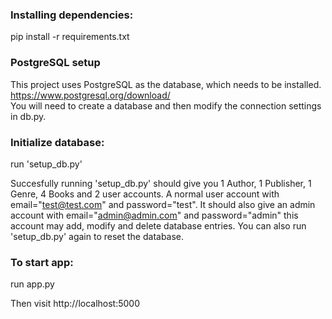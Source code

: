### Installing dependencies:
pip install -r requirements.txt

### PostgreSQL setup
This project uses PostgreSQL as the database, which needs to be installed. https://www.postgresql.org/download/<br/>
You will need to create a database and then modify the connection settings in db.py.

### Initialize database:

run 'setup_db.py'

Succesfully running 'setup_db.py' should give you 1 Author, 1 Publisher, 1 Genre, 4 Books and 2 user accounts. A normal user account with email="test@test.com" and password="test". It should also give an admin account with email="admin@admin.com" and password="admin" this account may add, modify and delete database entries. You can also run 'setup_db.py' again to reset the database.

### To start app:

run app.py

Then visit http://localhost:5000